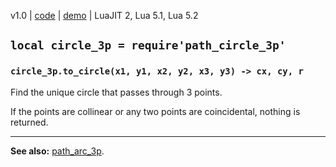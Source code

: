 v1.0 | [code](http://code.google.com/p/lua-files/source/browse/path_circle_3p.lua) | [demo](http://code.google.com/p/lua-files/source/browse/path_circle_3p_demo.lua) | LuaJIT 2, Lua 5.1, Lua 5.2

## `local circle_3p = require'path_circle_3p'` ##

### `circle_3p.to_circle(x1, y1, x2, y2, x3, y3) -> cx, cy, r` ###

Find the unique circle that passes through 3 points.

If the points are collinear or any two points are coincidental, nothing is returned.




---

**See also:** [path\_arc\_3p](path_arc_3p.md).